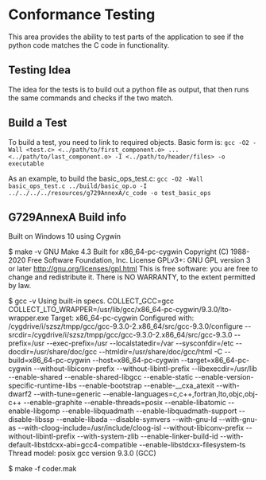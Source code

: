 # Conformance Testing

This area provides the ability to test parts of the application to see if the python code matches the C code in functionality.

## Testing Idea

The idea for the tests is to build out a python file as output, that then runs the same commands and checks if the two match.

## Build a Test

To build a test, you need to link to required objects.  Basic form is:
    ```gcc -O2 -Wall <test.c> <../path/to/first_component.o> ... <../path/to/last_component.o> -I <../path/to/header/files> -o executable```

As an example, to build the basic_ops_test.c:
    ```gcc -O2 -Wall basic_ops_test.c ../build/basic_op.o -I ../../../../resources/g729AnnexA/c_code -o test_basic_ops```

## G729AnnexA Build info

Built on Windows 10 using Cygwin

$ make -v
GNU Make 4.3
Built for x86_64-pc-cygwin
Copyright (C) 1988-2020 Free Software Foundation, Inc.
License GPLv3+: GNU GPL version 3 or later <http://gnu.org/licenses/gpl.html>
This is free software: you are free to change and redistribute it.
There is NO WARRANTY, to the extent permitted by law.

$ gcc -v
Using built-in specs.
COLLECT_GCC=gcc
COLLECT_LTO_WRAPPER=/usr/lib/gcc/x86_64-pc-cygwin/9.3.0/lto-wrapper.exe
Target: x86_64-pc-cygwin
Configured with: /cygdrive/i/szsz/tmpp/gcc/gcc-9.3.0-2.x86_64/src/gcc-9.3.0/configure --srcdir=/cygdrive/i/szsz/tmpp/gcc/gcc-9.3.0-2.x86_64/src/gcc-9.3.0 --prefix=/usr --exec-prefix=/usr --localstatedir=/var --sysconfdir=/etc --docdir=/usr/share/doc/gcc --htmldir=/usr/share/doc/gcc/html -C --build=x86_64-pc-cygwin --host=x86_64-pc-cygwin --target=x86_64-pc-cygwin --without-libiconv-prefix --without-libintl-prefix --libexecdir=/usr/lib --enable-shared --enable-shared-libgcc --enable-static --enable-version-specific-runtime-libs --enable-bootstrap --enable-__cxa_atexit --with-dwarf2 --with-tune=generic --enable-languages=c,c++,fortran,lto,objc,obj-c++ --enable-graphite --enable-threads=posix --enable-libatomic --enable-libgomp --enable-libquadmath --enable-libquadmath-support --disable-libssp --enable-libada --disable-symvers --with-gnu-ld --with-gnu-as --with-cloog-include=/usr/include/cloog-isl --without-libiconv-prefix --without-libintl-prefix --with-system-zlib --enable-linker-build-id --with-default-libstdcxx-abi=gcc4-compatible --enable-libstdcxx-filesystem-ts
Thread model: posix
gcc version 9.3.0 (GCC)

$ make -f coder.mak

